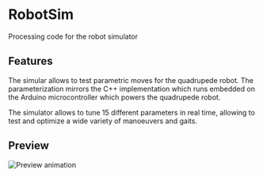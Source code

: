 # RobotSim
Processing code for the robot simulator

## Features

The simular allows to test parametric moves for the quadrupede robot. The parameterization mirrors the C++ implementation which runs embedded on the Arduino microcontroller which powers the quadrupede robot.

The simulator allows to tune 15 different parameters in real time, allowing to test and optimize a wide variety of manoeuvers and gaits.

## Preview

![Preview animation](https://github.com/ericleib/ericleib.github.io/blob/master/imgs/robotsim.gif?raw=true)

